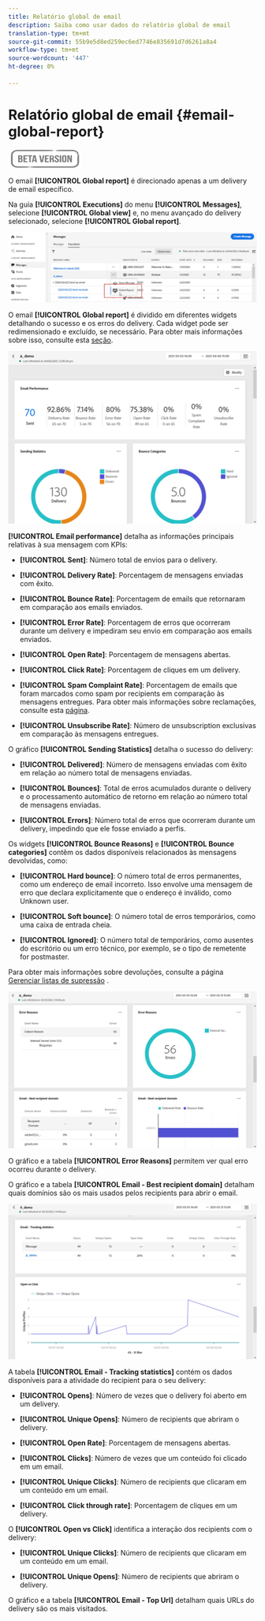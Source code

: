 ```yaml
---
title: Relatório global de email
description: Saiba como usar dados do relatório global de email
translation-type: tm+mt
source-git-commit: 55b9e5d8ed259ec6ed7746e835691d7d6261a8a4
workflow-type: tm+mt
source-wordcount: '447'
ht-degree: 0%

---
```


# Relatório global de email {#email-global-report}

![](../assets/do-not-localize/badge.png)

O email **[!UICONTROL Global report]** é direcionado apenas a um delivery de email específico.

Na guia **[!UICONTROL Executions]** do menu **[!UICONTROL Messages]**, selecione **[!UICONTROL Global view]** e, no menu avançado do delivery selecionado, selecione **[!UICONTROL Global report]**.

![](../assets/global_report_3.png)

O email **[!UICONTROL Global report]** é dividido em diferentes widgets detalhando o sucesso e os erros do delivery. Cada widget pode ser redimensionado e excluído, se necessário. Para obter mais informações sobre isso, consulte esta [seção](global-report.md#modify-dashboard).

![](../assets/global_report_4.png)

**[!UICONTROL Email performance]** detalha as informações principais relativas à sua mensagem com KPIs:

* **[!UICONTROL Sent]**: Número total de envios para o delivery.

* **[!UICONTROL Delivery Rate]**: Porcentagem de mensagens enviadas com êxito.

* **[!UICONTROL Bounce Rate]**: Porcentagem de emails que retornaram em comparação aos emails enviados.

* **[!UICONTROL Error Rate]**: Porcentagem de erros que ocorreram durante um delivery e impediram seu envio em comparação aos emails enviados.

* **[!UICONTROL Open Rate]**: Porcentagem de mensagens abertas.

* **[!UICONTROL Click Rate]**: Porcentagem de cliques em um delivery.

* **[!UICONTROL Spam Complaint Rate]**: Porcentagem de emails que foram marcados como spam por recipients em comparação às mensagens entregues. Para obter mais informações sobre reclamações, consulte esta [página](https://experienceleague.adobe.com/docs/deliverability-learn/deliverability-best-practice-guide/metrics-for-deliverability/complaints.html#metrics-for-deliverability).

* **[!UICONTROL Unsubscribe Rate]**: Número de unsubscription exclusivas em comparação às mensagens entregues.

O gráfico **[!UICONTROL Sending Statistics]** detalha o sucesso do delivery:

* **[!UICONTROL Delivered]**: Número de mensagens enviadas com êxito em relação ao número total de mensagens enviadas.

* **[!UICONTROL Bounces]**: Total de erros acumulados durante o delivery e o processamento automático de retorno em relação ao número total de mensagens enviadas.

* **[!UICONTROL Errors]**: Número total de erros que ocorreram durante um delivery, impedindo que ele fosse enviado a perfis.

Os widgets **[!UICONTROL Bounce Reasons]** e **[!UICONTROL Bounce categories]** contêm os dados disponíveis relacionados às mensagens devolvidas, como:

* **[!UICONTROL Hard bounce]**: O número total de erros permanentes, como um endereço de email incorreto. Isso envolve uma mensagem de erro que declara explicitamente que o endereço é inválido, como Unknown user.

* **[!UICONTROL Soft bounce]**: O número total de erros temporários, como uma caixa de entrada cheia.

* **[!UICONTROL Ignored]**: O número total de temporários, como ausentes do escritório ou um erro técnico, por exemplo, se o tipo de remetente for postmaster.

Para obter mais informações sobre devoluções, consulte a página [Gerenciar listas de supressão](../suppression-lists.md) .

![](../assets/global_report_5.png)

O gráfico e a tabela **[!UICONTROL Error Reasons]** permitem ver qual erro ocorreu durante o delivery.

O gráfico e a tabela **[!UICONTROL Email - Best recipient domain]** detalham quais domínios são os mais usados pelos recipients para abrir o email.

![](../assets/global_report_6.png)

A tabela **[!UICONTROL Email - Tracking statistics]** contém os dados disponíveis para a atividade do recipient para o seu delivery:

* **[!UICONTROL Opens]**: Número de vezes que o delivery foi aberto em um delivery.

* **[!UICONTROL Unique Opens]**: Número de recipients que abriram o delivery.

* **[!UICONTROL Open Rate]**: Porcentagem de mensagens abertas.

* **[!UICONTROL Clicks]**: Número de vezes que um conteúdo foi clicado em um email.

* **[!UICONTROL Unique Clicks]**: Número de recipients que clicaram em um conteúdo em um email.

* **[!UICONTROL Click through rate]**: Porcentagem de cliques em um delivery.

O **[!UICONTROL Open vs Click]** identifica a interação dos recipients com o delivery:

* **[!UICONTROL Unique Clicks]**: Número de recipients que clicaram em um conteúdo em um email.

* **[!UICONTROL Unique Opens]**: Número de recipients que abriram o delivery.

O gráfico e a tabela **[!UICONTROL Email - Top Url]** detalham quais URLs do delivery são os mais visitados.
